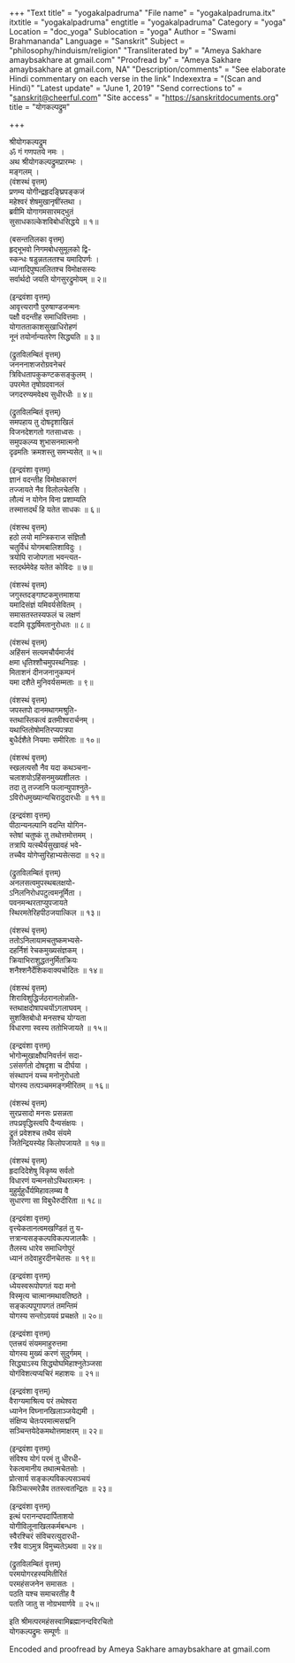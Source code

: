 +++
"Text title" = "yogakalpadruma"
"File name" = "yogakalpadruma.itx"
itxtitle = "yogakalpadruma"
engtitle = "yogakalpadruma"
Category = "yoga"
Location = "doc_yoga"
Sublocation = "yoga"
Author = "Swami Brahmananda"
Language = "Sanskrit"
Subject = "philosophy/hinduism/religion"
"Transliterated by" = "Ameya Sakhare amaybsakhare at gmail.com"
"Proofread by" = "Ameya Sakhare amaybsakhare at gmail.com, NA"
"Description/comments" = "See elaborate Hindi commentary on each verse in the link"
Indexextra = "(Scan and Hindi)"
"Latest update" = "June 1, 2019"
"Send corrections to" = "sanskrit@cheerful.com"
"Site access" = "https://sanskritdocuments.org"
title = "योगकल्पद्रुम"

+++
  
 श्रीयोगकल्पद्रुम   
ॐ गं गणपतये नमः ।  
अथ श्रीयोगकल्पद्रुमप्रारम्भः ।  
मङ्गलम् ।  
(वंशस्थं वृत्तम्)  
प्रणम्य योगीन्द्रहृदङ्घ्रिपङ्कजं  
महेश्वरं शेषमुखानृषींस्तथा ।  
ब्रवीमि योगागमसारमद्भुतं  
सुसाधकाल्केशविबोधसिद्धये ॥ १॥  
  
(बसन्ततिलका वृत्तम्)  
हृद्भूभवो निगमबोधसुमूलको द्वि-  
स्कन्धः षडुन्नतलतश्च यमादिपर्णः ।  
ध्यानादिपुष्पललितश्च विमोक्षसस्यः  
सर्वार्थदो जयति योगसुरद्रुमोयम् ॥ २॥  
  
(इन्द्रवंशा वृत्तम्)  
आवृत्त्यरागौ पुरुषाण्डजन्मनः  
पक्षौ वदन्तीह समाधिवित्तमाः ।  
योगातताकाशसुखाधिरोहणं  
नूनं तयोर्नान्यतरेण सिद्ध्यति ॥ ३॥  
  
(द्रुतविलम्बितं वृत्तम्)  
जनननाशजरोग्रवनेचरं  
त्रिविधतापकुकण्टकसङ्कुलम् ।  
उपरमेत तृषोग्रदवानलं  
जगदरण्यमवेक्ष्य सुधीरधीः ॥ ४॥  
  
(द्रुतविलम्बितं वृत्तम्)  
समपहाय तु दोषदृशाखिलं  
विजनदेशगतो गतसाध्वसः ।  
समुपकल्प्य शुभासनमात्मनो  
दृढमतिः क्रमशस्तु समभ्यसेत् ॥ ५॥  
  
(इन्द्रवंशा वृत्तम्)  
ज्ञानं वदन्तीह विमोक्षकारणं  
तज्जायते नैव विलोलचेतसि ।  
लौल्यं न योगेन विना प्रशाम्यति  
तस्मात्तदर्थं हि यतेत साधकः ॥ ६॥  
  
(वंशस्थ वृत्तम्)  
हठो लयो मान्त्रिकराज संज्ञितौ  
चतुर्विधं योगमबालिशाविदुः ।  
त्रयोपि राजोपगता भवन्त्यत-  
स्तदर्थमेवेह यतेत कोविदः ॥ ७॥  
  
(वंशस्थं वृत्तम्)  
जगुस्तदङ्गाष्टकमुत्तमाशया  
यमादिसंज्ञं यमिवर्यसेवितम् ।  
समासतस्तस्यफलं च लक्षणं  
वदामि वृद्धर्षिमतानुरोधतः ॥ ८॥  
  
(वंशस्थं वृत्तम्)  
अहिंसनं सत्यमचौर्यमार्जवं  
क्षमा धृतिश्शौचमुपस्थनिग्रहः ।  
मिताशनं दीनजनानुकम्पनं  
यमा दशैते मुनिवर्यसम्मताः ॥ ९॥  
  
(वंशस्थं वृत्तम्)  
जपस्तपो दानमथागमश्रुति-  
स्तथास्तिकत्वं व्रतमीश्वरार्चनम् ।  
यथाप्तितोषोमतिरप्यपत्रपा  
बुधैर्दशैते नियमाः समीरिताः ॥ १०॥  
  
(वंशस्थं वृत्तम्)  
स्खलत्यसौ नैव यदा कथञ्चना-  
चलाशयोऽहिंसनमुख्यशीलतः ।  
तदा तु तज्जानि फलान्युपाश्नुते-  
ऽविरोधमुख्यान्यचिरादुदारधीः ॥ ११॥  
  
(इन्द्रवंशा वृत्तम्)  
पीठान्यनल्पानि वदन्ति योगिन-  
स्तेषां चतुष्कं तु तथोत्तमोत्तमम् ।  
तत्रापि यत्स्थैर्यसुखावहं भवे-  
तच्चैव योगेप्सुरिहाभ्यसेत्सदा ॥ १२॥  
  
(द्रुतविलम्बितं वृत्तम्)  
अनलसत्वमुपस्थबलक्षयो-  
ऽनिलनिरोधपटुत्वमनूर्मिता ।  
पवनमन्थरताप्युपजायते  
स्थिरमतेरिहपीठजयात्किल ॥ १३॥  
  
(वंशस्थं वृत्तम्)  
ततोऽनिलायामचतुष्कमभ्यसे-  
दहर्निशं रेचकमुख्यसंज्ञकम् ।  
क्रियाभिराशुद्धतनुर्मितक्रियः  
शनैश्शनैर्देशिकवाक्यचोदितः ॥ १४॥  
  
(वंशस्थं वृत्तम्)  
शिराविशुद्धिर्जठरानलोन्नति-  
स्तथाक्षदोषापचयोंऽगलाघवम् ।  
सुशक्तिबोधो मनसश्च योग्यता  
विधारणा स्वस्य ततोभिजायते ॥ १५॥  
  
(इन्द्रवंशा वृत्तम्)  
भोगोन्मुखाक्षौघनिवर्त्तनं सदा-  
ऽसंसर्गतो दोषदृशा च दीर्घया ।  
संस्थापनं यच्च मनोनुरोधतो  
योगस्य तत्पञ्चममङ्गमीरितम् ॥ १६॥  
  
(वंशस्थं वृत्तम्)  
सुरप्रसादो मनसः प्रसन्नता  
तपःप्रवृद्धिस्त्वपि दैन्यसंक्षयः ।  
द्रुतं प्रवेशश्च तथैव संयमे  
जितेन्द्रियस्येह किलोपजायते ॥ १७॥  
  
(वंशस्थं वृत्तम्)  
हृदादिदेशेषु विकृष्य सर्वतो  
विधारणं यन्मनसोऽस्थिरात्मनः ।  
मुहुर्मुहुर्धैर्यमिहावलम्ब्य वै  
सुधारणा सा विबुधैरुदीरिता ॥ १८॥  
  
(इन्द्रवंशा वृत्तम्)  
वृत्त्येकतानत्वमखण्डितं तु य-  
त्तत्रान्यसङ्कल्पविकल्पजालकैः ।  
तैलस्य धारेव समाधिगोपुरं  
ध्यानं तदेवाहुरदीनचेतसः ॥ १९॥  
  
(इन्द्रवंशा वृत्तम्)  
ध्येयस्वरूपोपगतं यदा मनो  
विस्मृत्य चात्मानमथावतिष्ठते ।  
सङ्कल्पपूगापगतं तमन्तिमं  
योगस्य सन्तोऽवयवं प्रचक्षते ॥ २०॥  
  
(इन्द्रवंशा वृत्तम्)  
एतत्त्रयं संयममाहुरुत्तमा  
योगस्य मुख्यं करणं सुदुर्गमम् ।  
सिद्ध्याऽस्य सिद्ध्योघमिहाश्नुतेञ्जसा  
योगंविशत्यप्यचिरं महाशयः ॥ २१॥  
  
(इन्द्रवंशा वृत्तम्)  
वैराग्यमाश्रित्य परं तथेश्वरा  
ध्यानेन विघ्नानखिलाञ्जयेद्यमी ।  
संक्षिप्य चेतःपरमात्मसद्मनि  
सञ्चिन्तयेदेकमथोत्तमाक्षरम् ॥ २२॥  
  
(इन्द्रवंशा वृत्तम्)  
संविश्य योगं परमं तु धीरधी-  
रेकत्वमानीय तथात्मचेतसोः ।  
प्रोत्सार्य सङ्कल्पविकल्पसञ्चयं  
किञ्चित्स्मरेन्नैव ततस्त्वतन्द्रितः ॥ २३॥  
  
(इन्द्रवंशा वृत्तम्)  
इत्थं परानन्दपदार्पिताशयो  
योगीविलूनाखिलकर्मबन्धनः ।  
स्वैरश्चिरं संविचरत्युदारधी-  
रत्रैव वाऽमुत्र विमुच्यतेऽथवा ॥ २४॥  
  
(द्रुतविलम्बितं वृत्तम्)  
परमयोगरहस्यमितीरितं  
परमहंसजनेन समासतः ।  
पठति यश्च समाचरतीह वै  
पतति जातु स नोग्रभवार्णवे ॥ २५॥  
  
इति श्रीमत्परमहंसस्वामिब्रह्मानन्दविरचितो  
योगकल्पद्रुमः सम्पूर्णः ॥  
  
  
Encoded and proofread by Ameya Sakhare amaybsakhare at gmail.com  
  
